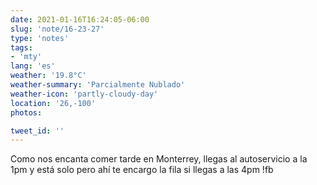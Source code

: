 ```yaml
---
date: 2021-01-16T16:24:05-06:00
slug: 'note/16-23-27'
type: 'notes'
tags:
- 'mty'
lang: 'es'
weather: '19.8°C'
weather-summary: 'Parcialmente Nublado'
weather-icon: 'partly-cloudy-day'
location: '26,-100'
photos:

tweet_id: ''
---
```

Como nos encanta comer tarde en Monterrey, llegas al autoservicio a la 1pm y está solo pero ahí te encargo la fila si llegas a las 4pm !fb 
